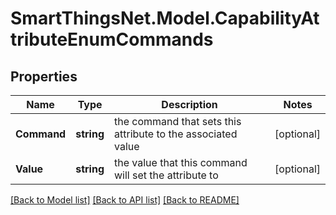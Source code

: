 # SmartThingsNet.Model.CapabilityAttributeEnumCommands
## Properties

Name | Type | Description | Notes
------------ | ------------- | ------------- | -------------
**Command** | **string** | the command that sets this attribute to the associated value | [optional] 
**Value** | **string** | the value that this command will set the attribute to | [optional] 

[[Back to Model list]](../README.md#documentation-for-models) [[Back to API list]](../README.md#documentation-for-api-endpoints) [[Back to README]](../README.md)


